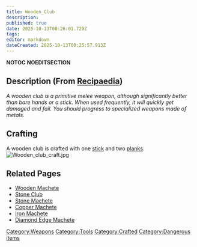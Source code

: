 ```yaml
---
title: Wooden_Club
description: 
published: true
date: 2025-10-13T00:26:01.729Z
tags: 
editor: markdown
dateCreated: 2025-10-13T00:25:57.913Z
---
```


__NOTOC__ __NOEDITSECTION__

## Description (From [Recipaedia](.. "wikilink"))

*A wooden club is a primitive melee weapon, although significantly
better than bare hands or a stick. When used frequently, it will quickly
get damaged and fail. You should progress to specialized weapons made of
metals.*

## Crafting

A wooden club is crafted with one [stick](Stick "wikilink") and two
[planks](../Construction/Planks.md "wikilink").
![Wooden_club_craft.jpg](Wooden_club_craft.jpg
"Wooden_club_craft.jpg")

## Related Pages

  - [Wooden Machete](Wooden_Machete.md "wikilink")
  - [Stone Club](Stone_Club "wikilink")
  - [Stone Machete](Stone_Machete "wikilink")
  - [Copper Machete](Copper_Machete "wikilink")
  - [Iron Machete](Iron_Machete "wikilink")
  - [Diamond Edge Machete](Diamond_Edge_Machete "wikilink")

[Category:Weapons](Category:Weapons "wikilink")
[Category:Tools](Category:Tools "wikilink")
[Category:Crafted](Category:Crafted "wikilink") [Category:Dangerous
items](Category:Dangerous_items "wikilink")